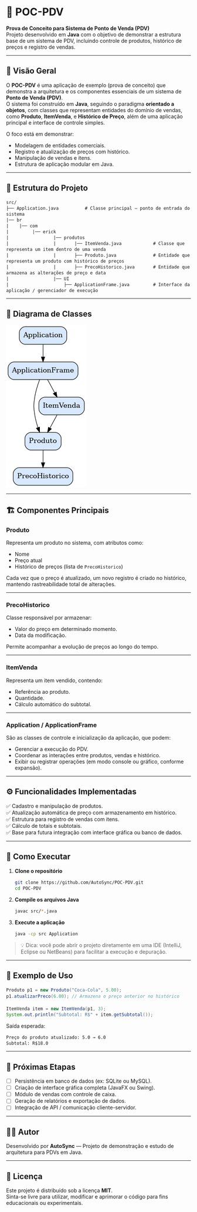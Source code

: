 # 🧾 POC-PDV
**Prova de Conceito para Sistema de Ponto de Venda (PDV)**  
Projeto desenvolvido em **Java** com o objetivo de demonstrar a estrutura base de um sistema de PDV, incluindo controle de produtos, histórico de preços e registro de vendas.

---

## 🧠 Visão Geral
O **POC-PDV** é uma aplicação de exemplo (prova de conceito) que demonstra a arquitetura e os componentes essenciais de um sistema de **Ponto de Venda (PDV)**.  
O sistema foi construído em **Java**, seguindo o paradigma **orientado a objetos**, com classes que representam entidades do domínio de vendas, como **Produto**, **ItemVenda**, e **Histórico de Preço**, além de uma aplicação principal e interface de controle simples.

O foco está em demonstrar:  
- Modelagem de entidades comerciais.  
- Registro e atualização de preços com histórico.  
- Manipulação de vendas e itens.  
- Estrutura de aplicação modular em Java.

---

## 🧩 Estrutura do Projeto
```
src/
├── Application.java          # Classe principal — ponto de entrada do sistema
|── br
|    |── com
|         |── erick
|                 |── produtos
|                 |       |── ItemVenda.java            # Classe que representa um item dentro de uma venda
|                 |       ├── Produto.java              # Entidade que representa um produto com histórico de preços
|                 |       ├── PrecoHistorico.java       # Entidade que armazena as alterações de preço e data
|                 |── UI
|                     ├── ApplicationFrame.java         # Interface da aplicação / gerenciador de execução
```

---

## 🧱 Diagrama de Classes
![Diagrama de Classes](POC_PDV_ClassDiagram.png)

---

## 🏗️ Componentes Principais
### **Produto**
Representa um produto no sistema, com atributos como:
- Nome
- Preço atual
- Histórico de preços (lista de `PrecoHistorico`)

Cada vez que o preço é atualizado, um novo registro é criado no histórico, mantendo rastreabilidade total de alterações.

---

### **PrecoHistorico**
Classe responsável por armazenar:
- Valor do preço em determinado momento.
- Data da modificação.

Permite acompanhar a evolução de preços ao longo do tempo.

---

### **ItemVenda**
Representa um item vendido, contendo:
- Referência ao produto.  
- Quantidade.  
- Cálculo automático do subtotal.

---

### **Application / ApplicationFrame**
São as classes de controle e inicialização da aplicação, que podem:
- Gerenciar a execução do PDV.  
- Coordenar as interações entre produtos, vendas e histórico.  
- Exibir ou registrar operações (em modo console ou gráfico, conforme expansão).

---

## ⚙️ Funcionalidades Implementadas
✅ Cadastro e manipulação de produtos.  
✅ Atualização automática de preço com armazenamento em histórico.  
✅ Estrutura para registro de vendas com itens.  
✅ Cálculo de totais e subtotais.  
✅ Base para futura integração com interface gráfica ou banco de dados.

---

## 🚀 Como Executar
1. **Clone o repositório**
   ```bash
   git clone https://github.com/AutoSync/POC-PDV.git
   cd POC-PDV
   ```
2. **Compile os arquivos Java**
   ```bash
   javac src/*.java
   ```
3. **Execute a aplicação**
   ```bash
   java -cp src Application
   ```
> 💡 Dica: você pode abrir o projeto diretamente em uma IDE (IntelliJ, Eclipse ou NetBeans) para facilitar a execução e depuração.

---

## 🧮 Exemplo de Uso
```java
Produto p1 = new Produto("Coca-Cola", 5.00);
p1.atualizarPreco(6.00); // Armazena o preço anterior no histórico

ItemVenda item = new ItemVenda(p1, 3);
System.out.println("Subtotal: R$" + item.getSubtotal());
```

Saída esperada:
```
Preço do produto atualizado: 5.0 → 6.0
Subtotal: R$18.0
```

---

## 🧱 Próximas Etapas
- [ ] Persistência em banco de dados (ex: SQLite ou MySQL).  
- [ ] Criação de interface gráfica completa (JavaFX ou Swing).  
- [ ] Módulo de vendas com controle de caixa.  
- [ ] Geração de relatórios e exportação de dados.  
- [ ] Integração de API / comunicação cliente-servidor.

---

## 🧑‍💻 Autor
Desenvolvido por **AutoSync** — Projeto de demonstração e estudo de arquitetura para PDVs em Java.

---

## 📜 Licença
Este projeto é distribuído sob a licença **MIT**.  
Sinta-se livre para utilizar, modificar e aprimorar o código para fins educacionais ou experimentais.
